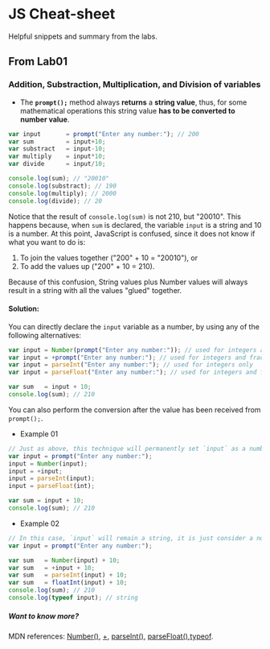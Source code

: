 # JS Cheat-sheet
Helpful snippets and summary from the labs.

## From Lab01
### Addition, Substraction, Multiplication, and Division of variables
- The **`prompt();`** method always **returns** a **string value**, thus, for some mathematical operations this string value **has to be converted to number value**.

```js
var input       = prompt("Enter any number:"); // 200
var sum         = input+10;
var substract   = input-10;
var multiply    = input*10;
var divide      = input/10;

console.log(sum); // "20010"
console.log(substract); // 190
console.log(multiply); // 2000
console.log(divide); // 20
```
Notice that the result of `console.log(sum)` is not 210, but "20010". This happens because, when `sum` is declared, the variable `input` is a string and 10 is a number. At this point, JavaScript is confused, since it does not know if what you want to do is:
1.  To join the values together (&quot;200&quot; + 10 = &quot;20010&quot;), or
1.  To add the values up (&quot;200&quot; + 10 = 210).

Because of this confusion, String values plus Number values will always result in a string with all the values &quot;glued&quot; together.

#### Solution:
You can directly declare the `input` variable as a number, by using any of the following alternatives:
```js
var input = Number(prompt("Enter any number:")); // used for integers and fractional numbers
var input = +prompt("Enter any number:"); // used for integers and fractional numbers
var input = parseInt("Enter any number:"); // used for integers only
var input = parseFloat("Enter any number:"); // used for integers and fractional numbers

var sum   = input + 10;
console.log(sum); // 210
```
You can also perform the conversion after the value has been received from `prompt();`.
- Example 01
```js
// Just as above, this technique will permanently set `input` as a number.
var input = prompt("Enter any number:");
input = Number(input);
input = +input;
input = parseInt(input);
input = parseFloat(int);

var sum = input + 10;
console.log(sum); // 210
```
- Example 02
```js
// In this case, `input` will remain a string, it is just consider a number for this particular operation.
var input = prompt("Enter any number:");

var sum   = Number(input) + 10;
var sum   = +input + 10;
var sum   = parseInt(input) + 10;
var sum   = floatInt(input) + 10;
console.log(sum); // 210
console.log(typeof input); // string
```

##### Want to know more?
 MDN references: [Number()](https://developer.mozilla.org/en-US/docs/Web/JavaScript/Reference/Global_Objects/Number), [+](https://developer.mozilla.org/en-US/docs/Web/JavaScript/Reference/Operators/Arithmetic_Operators#Unary_plus_%28%29), [parseInt()](https://developer.mozilla.org/en-US/docs/Web/JavaScript/Reference/Global_Objects/parseInt), [parseFloat()](https://developer.mozilla.org/en-US/docs/Web/JavaScript/Reference/Global_Objects/parseFloat),[typeof](https://developer.mozilla.org/en-US/docs/Web/JavaScript/Reference/Operators/typeof).
